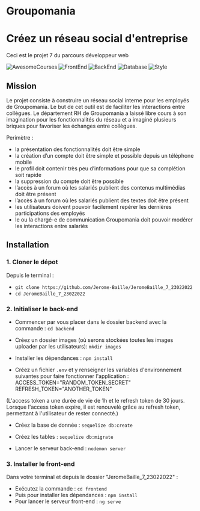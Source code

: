 # Groupomania
# Créez un réseau social d'entreprise
Ceci est le projet 7 du parcours développeur web


![AwesomeCourses](https://badgen.net/badge/Project/OpenClassrooms/purple)
![FrontEnd](https://badgen.net/badge/Frontend/Angular/red)
![BackEnd](https://badgen.net/badge/Backend/Node.js/green)
![Database](https://badgen.net/badge/Database/MySQL/blue)
![Style](https://badgen.net/badge/Style/Sass/pink)


## Mission
Le projet consiste à construire un réseau social interne pour les employés de Groupomania. Le but de cet outil est de faciliter les interactions entre collègues. Le département RH de Groupomania a laissé libre cours à son imagination pour les fonctionnalités du réseau et a imaginé plusieurs briques pour favoriser les échanges entre collègues.

Perimètre :    
- la présentation des fonctionnalités doit être simple    
- la création d’un compte doit être simple et possible depuis un téléphone mobile
- le profil doit contenir très peu d’informations pour que sa complétion soit rapide
- la suppression du compte doit être possible
- l’accès à un forum où les salariés publient des contenus multimédias doit être présent
- l’accès à un forum où les salariés publient des textes doit être présent
- les utilisateurs doivent pouvoir facilement repérer les dernières participations des employés
- le ou la chargé-e de communication Groupomania doit pouvoir modérer les interactions entre salariés


## Installation
### 1. Cloner le dépot
Depuis le terminal :
- `git clone https://github.com/Jerome-Baille/JeromeBaille_7_23022022`
- `cd JeromeBaille_7_23022022`

### 2. Initialiser le back-end
- Commencer par vous placer dans le dossier backend avec la commande : `cd backend`
- Créez un dossier images (où serons stockées toutes les images uploader par les utilisateurs): `mkdir images`
- Installer les dépendances : `npm install` 

- Créez un fichier `.env` et y renseigner les variables d'environnement suivantes pour faire fonctionner l'application :
ACCESS_TOKEN="RANDOM_TOKEN_SECRET"
REFRESH_TOKEN="ANOTHER_TOKEN"

(L'access token a une durée de vie de 1h et le refresh token de 30 jours. Lorsque l'access token expire, il est renouvelé grâce au refresh token, permettant à l'utilisateur de rester connecté.)

- Créez la base de donnée : `sequelize db:create`
- Créez les tables : `sequelize db:migrate`

- Lancer le serveur back-end : `nodemon server` 


### 3. Installer le front-end
Dans votre terminal et depuis le dossier "JeromeBaille_7_23022022" :
- Exécutez la commande : `cd frontend`
- Puis pour installer les dépendances : `npm install`  
- Pour lancer le serveur front-end : `ng serve` 